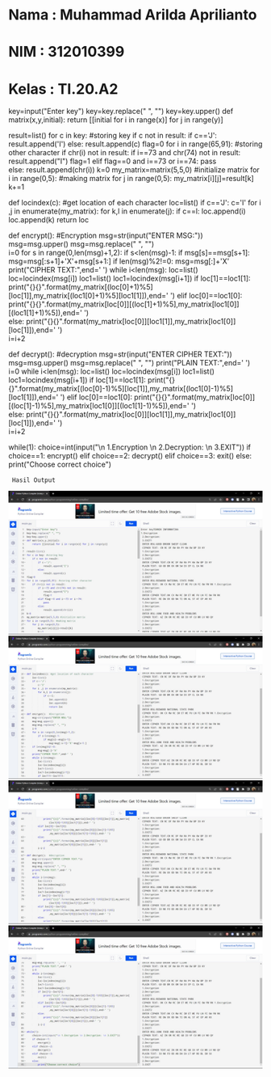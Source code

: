 # Nama : Muhammad Arilda Aprilianto

# NIM : 312010399

# Kelas : TI.20.A2

key=input("Enter key")
key=key.replace(" ", "")
key=key.upper()
def matrix(x,y,initial):
return [[initial for i in range(x)] for j in range(y)]

result=list()
for c in key: #storing key
if c not in result:
if c=='J':
result.append('I')
else:
result.append(c)
flag=0
for i in range(65,91): #storing other character
if chr(i) not in result:
if i==73 and chr(74) not in result:
result.append("I")
flag=1
elif flag==0 and i==73 or i==74:
pass  
 else:
result.append(chr(i))
k=0
my_matrix=matrix(5,5,0) #initialize matrix
for i in range(0,5): #making matrix
for j in range(0,5):
my_matrix[i][j]=result[k]
k+=1

def locindex(c): #get location of each character
loc=list()
if c=='J':
c='I'
for i ,j in enumerate(my_matrix):
for k,l in enumerate(j):
if c==l:
loc.append(i)
loc.append(k)
return loc

def encrypt(): #Encryption
msg=str(input("ENTER MSG:"))
msg=msg.upper()
msg=msg.replace(" ", "")  
 i=0
for s in range(0,len(msg)+1,2):
if s<len(msg)-1:
if msg[s]==msg[s+1]:
msg=msg[:s+1]+'X'+msg[s+1:]
if len(msg)%2!=0:
msg=msg[:]+'X'
print("CIPHER TEXT:",end=' ')
while i<len(msg):
loc=list()
loc=locindex(msg[i])
loc1=list()
loc1=locindex(msg[i+1])
if loc[1]==loc1[1]:
print("{}{}".format(my_matrix[(loc[0]+1)%5][loc[1]],my_matrix[(loc1[0]+1)%5][loc1[1]]),end=' ')
elif loc[0]==loc1[0]:
print("{}{}".format(my_matrix[loc[0]][(loc[1]+1)%5],my_matrix[loc1[0]][(loc1[1]+1)%5]),end=' ')  
 else:
print("{}{}".format(my_matrix[loc[0]][loc1[1]],my_matrix[loc1[0]][loc[1]]),end=' ')  
 i=i+2

def decrypt(): #decryption
msg=str(input("ENTER CIPHER TEXT:"))
msg=msg.upper()
msg=msg.replace(" ", "")
print("PLAIN TEXT:",end=' ')
i=0
while i<len(msg):
loc=list()
loc=locindex(msg[i])
loc1=list()
loc1=locindex(msg[i+1])
if loc[1]==loc1[1]:
print("{}{}".format(my_matrix[(loc[0]-1)%5][loc[1]],my_matrix[(loc1[0]-1)%5][loc1[1]]),end=' ')
elif loc[0]==loc1[0]:
print("{}{}".format(my_matrix[loc[0]][(loc[1]-1)%5],my_matrix[loc1[0]][(loc1[1]-1)%5]),end=' ')  
 else:
print("{}{}".format(my_matrix[loc[0]][loc1[1]],my_matrix[loc1[0]][loc[1]]),end=' ')  
 i=i+2

while(1):
choice=int(input("\n 1.Encryption \n 2.Decryption: \n 3.EXIT"))
if choice==1:
encrypt()
elif choice==2:
decrypt()
elif choice==3:
exit()
else:
print("Choose correct choice")

     Hasil Output
   ![1.png](Gambar/1.png)
   ![2.png](Gambar/2.png)
   ![3.png](Gambar/3.png)
   ![4.png](Gambar/4.png)
